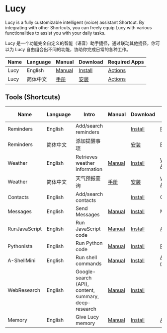 # Lucy
Lucy is a fully customizable intelligent (voice) assistant Shortcut. By integrating with other Shortcuts, you can freely equip Lucy with various functionalities to assist you with your daily tasks.

Lucy 是一个功能完全自定义的智能（语音）助手捷径，通过联动其他捷径，你可以为 Lucy 自由组合出不同的功能，协助你完成日常的各种工作。

| Name | Language | Manual | Download | Required Apps | 
| ---- | ---- | ---- | ---- | ---- |
| Lucy | English | [Manual](https://neurogram.notion.site/Lucy-3436b58b7edd4368bcfe0ced41006a10) | [Install](https://www.icloud.com/shortcuts/87baa7da026a498f8856ea9704f17538) | [Actions](https://apps.apple.com/app/actions/id1586435171) |
| Lucy | 简体中文 | [手册](https://neurogram.notion.site/Lucy-8492b0a0ff73481ba1a8d5a922cbd490) | [安装](https://www.icloud.com/shortcuts/4e94a3c176734b019c1715b205981af4) | [Actions](https://apps.apple.com/app/actions/id1586435171) |


## Tools (Shortcuts)
| Name | Language | Intro | Manual | Download | Required Apps | Developer |
| ---- | ---- | ---- | ---- | ---- | ---- | ---- |
| Reminders | English | Add/search reminders |  | [Install](https://www.icloud.com/shortcuts/54efedde2d104f96bf299c19a1c8e6dd) | [Reminders](https://apps.apple.com/us/app/reminders/id1108187841) | [Neurogram](https://github.com/Neurogram-R), [twilsonco](https://www.github.com/twilsonco) |
| Reminders | 简体中文 | 添加提醒事项 |  | [安装](https://www.icloud.com/shortcuts/e7b146dc0e1449a2aec20338b8e084c7) | [Reminders](https://apps.apple.com/us/app/reminders/id1108187841) | [Neurogram](https://github.com/Neurogram-R) |
| Weather | English | Retrieves weather information | [Manual](https://neurogram.notion.site/Lucy-3436b58b7edd4368bcfe0ced41006a10) | [Install](https://www.icloud.com/shortcuts/aba608d780824ee9a0a3e965d5071d5c) | [Weather](https://apps.apple.com/us/app/id1069513131), [Actions](https://apps.apple.com/app/actions/id1586435171) | [Neurogram](https://github.com/Neurogram-R), [twilsonco](https://www.github.com/twilsonco) |
| Weather | 简体中文 | 天气预报查询 | [手册](https://neurogram.notion.site/Lucy-8492b0a0ff73481ba1a8d5a922cbd490) | [安装](https://www.icloud.com/shortcuts/465d90a28bb6409d840bede5120d9378) | [Weather](https://apps.apple.com/us/app/id1069513131), [Actions](https://apps.apple.com/app/actions/id1586435171) | [Neurogram](https://github.com/Neurogram-R) |
| Contacts | English | Add/search contacts | | [Install](https://www.icloud.com/shortcuts/a8091d03cdd047afb35248f4089ef12a) | Contacts | [twilsonco](https://www.github.com/twilsonco) |
| Messages | English | Send Messages | [Manual](https://neurogram.notion.site/Lucy-3436b58b7edd4368bcfe0ced41006a10) | [Install](https://www.icloud.com/shortcuts/6d46db47280c4ea4914b75e9585adcdd) | Messages | [twilsonco](https://www.github.com/twilsonco) |
| RunJavaScript | English | Run JavaScript code | [Manual](https://neurogram.notion.site/Lucy-3436b58b7edd4368bcfe0ced41006a10) | [Install](https://www.icloud.com/shortcuts/fd40966959d241aa86822d814e98429c) | [Actions](https://apps.apple.com/app/actions/id1586435171) | [twilsonco](https://www.github.com/twilsonco) |
| Pythonista | English | Run Python code | [Manual](https://neurogram.notion.site/Lucy-3436b58b7edd4368bcfe0ced41006a10) | [Install](https://www.icloud.com/shortcuts/4802d477016e44f78c80a0141676fbf3) | [Pythonista](https://apps.apple.com/us/app/pythonista-3/id1085978097) | [twilsonco](https://www.github.com/twilsonco) |
| A-ShellMini | English | Run shell commands | [Manual](https://neurogram.notion.site/Lucy-3436b58b7edd4368bcfe0ced41006a10) | [Install](https://www.icloud.com/shortcuts/fb8c4948a4e242688b82be789cf267e5) | [A-Shell mini](https://apps.apple.com/us/app/a-shell-mini/id1543537943) | [twilsonco](https://www.github.com/twilsonco) |
| WebResearch | English | Google-search (API), content, summary, deep-research | [Manual](https://neurogram.notion.site/Lucy-3436b58b7edd4368bcfe0ced41006a10) | [Install](https://www.icloud.com/shortcuts/32d6a50953ad4059baa6bc4cc4ee05f5) | | [twilsonco](https://www.github.com/twilsonco) |
| Memory | English | Give Lucy memory | [Manual](https://neurogram.notion.site/Lucy-3436b58b7edd4368bcfe0ced41006a10) | [Install](https://www.icloud.com/shortcuts/f9fc0f73f58840468dd7d41e689eab72) | [Actions](https://apps.apple.com/app/actions/id1586435171) | [twilsonco](https://www.github.com/twilsonco) |